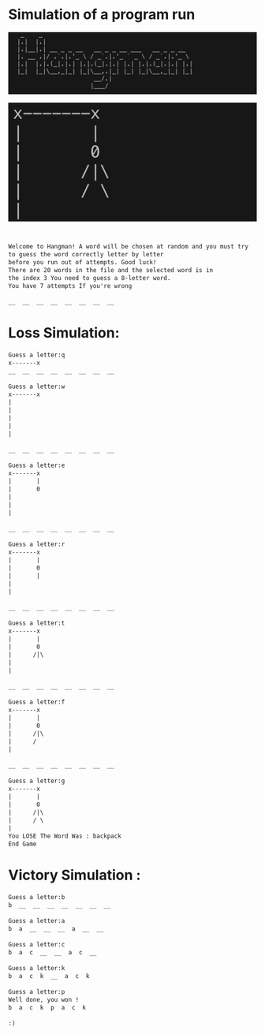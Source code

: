 # Simulation of a program run

    
  ![Screenshot](include/Hangman_p.jpg)
  
  ![Screenshot](include/Photo_number_seven.jpg)


#
    Welcome to Hangman! A word will be chosen at random and you must try 
    to guess the word correctly letter by letter
    before you run out of attempts. Good luck!
    There are 20 words in the file and the selected word is in 
    the index 3 You need to guess a 8-letter word. 
    You have 7 attempts If you're wrong

    __  __  __  __  __  __  __  __




# Loss Simulation:
    

    Guess a letter:q
    x-------x
    __  __  __  __  __  __  __  __

    Guess a letter:w
    x-------x
    |
    |
    |
    |
    |

    __  __  __  __  __  __  __  __

    Guess a letter:e
    x-------x
    |       |
    |       0
    |
    |
    |

    __  __  __  __  __  __  __  __

    Guess a letter:r
    x-------x
    |       |
    |       0
    |       |
    |
    |

    __  __  __  __  __  __  __  __

    Guess a letter:t
    x-------x
    |       |
    |       0
    |      /|\
    |
    |

    __  __  __  __  __  __  __  __

    Guess a letter:f
    x-------x
    |       |
    |       0
    |      /|\
    |      /
    |

    __  __  __  __  __  __  __  __

    Guess a letter:g
    x-------x
    |       |
    |       0
    |      /|\
    |      / \
    |
    You LOSE The Word Was : backpack
    End Game

 # Victory Simulation :

    Guess a letter:b
    b  __  __  __  __  __  __  __

    Guess a letter:a
    b  a  __  __  __  a  __  __

    Guess a letter:c
    b  a  c  __  __  a  c  __

    Guess a letter:k
    b  a  c  k  __  a  c  k

    Guess a letter:p
    Well done, you won !
    b  a  c  k  p  a  c  k

    :)
